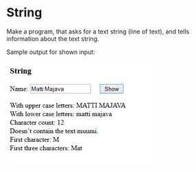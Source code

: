 # String

Make a program, that asks for a text string (line of text), and tells information about the text string.

Sample output for shown input:

![String](./07.07.png)
